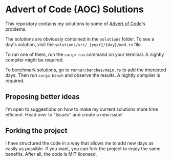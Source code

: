 # Advert of Code (AOC) Solutions

This repository contains my solutions to some of [Advert of Code](https://adventofcode.com/)'s problems.

The solutions are obviously contained in the `solutions` folder. To see a day's solution, visit the `solutions/src/_{year}/{day}/mod.rs` file.

To run one of them, run the `cargo run` command on your terminal. A nightly compiler might be required.

To benchmark solutions, go to `runner/benches/main.rs` to add the interested days. Then run `cargo bench` and observe the results. A nightly compiler is required.

## Proposing better ideas

I'm open to suggestions on how to make my current solutions more time efficient. Head over to "Issues" and create a new issue!

## Forking the project

I have structured the code in a way that allows me to add new days as easily as possible.
If you want, you can fork the project to enjoy the same benefits. After all, the code is MIT licensed.
